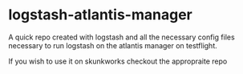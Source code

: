 logstash-atlantis-manager
=========================

A quick repo created with logstash and all the necessary config files necessary
to run logstash on the atlantis manager on testflight.

If you wish to use it on skunkworks checkout the appropraite repo
